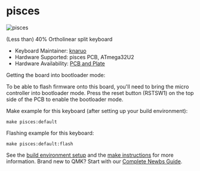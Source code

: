 # pisces

![pisces](https://i.imgur.com/rzIhYLZ.png)

(Less than) 40% Ortholinear split keyboard

* Keyboard Maintainer: [knaruo](https://github.com/knaruo)
* Hardware Supported: pisces PCB, ATmega32U2
* Hardware Availability: [PCB and Plate](https://github.com/knaruo/pisces)

Getting the board into bootloader mode:

To be able to flash firmware onto this board, you'll need to bring the micro controller into bootloader mode. Press the reset button (RSTSW1) on the top side of the PCB to enable the bootloader mode.


Make example for this keyboard (after setting up your build environment):

    make pisces:default

Flashing example for this keyboard:

    make pisces:default:flash

See the [build environment setup](https://docs.qmk.fm/#/getting_started_build_tools) and the [make instructions](https://docs.qmk.fm/#/getting_started_make_guide) for more information. Brand new to QMK? Start with our [Complete Newbs Guide](https://docs.qmk.fm/#/newbs).
